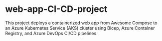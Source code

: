 # web-app-CI-CD-project
This project deploys a containerized web app from Awesome Compose to an Azure Kubernetes Service (AKS) cluster using Bicep, Azure Container Registry, and Azure DevOps CI/CD pipelines
